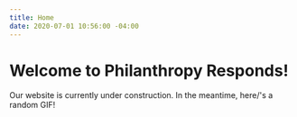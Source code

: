 ```yaml
---
title: Home
date: 2020-07-01 10:56:00 -04:00
---
```


# Welcome to Philanthropy Responds!

Our website is currently under construction. In the meantime, here/'s a random GIF!